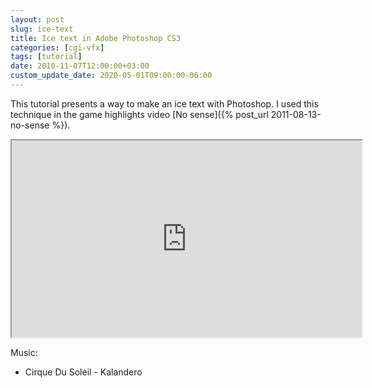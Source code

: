 ```yaml
---
layout: post
slug: ice-text
title: Ice text in Adobe Photoshop CS3
categories: [cgi-vfx]
tags: [tutorial]
date: 2010-11-07T12:00:00+03:00
custom_update_date: 2020-05-01T09:00:00-06:00
---
```

This tutorial presents a way to make an ice text with Photoshop. 
I used this technique in the game highlights video [No sense]({% post_url 2011-08-13-no-sense %}).

<div class="iframe-margins">
  <div class="iframe-ratio-16-9">
    <iframe width="560" height="315" src="https://www.youtube.com/embed/4ICl5mXvTBw" allow="accelerometer; autoplay; encrypted-media; gyroscope; picture-in-picture" allowfullscreen></iframe>
  </div>
</div>

Music:
* Cirque Du Soleil - Kalandero
